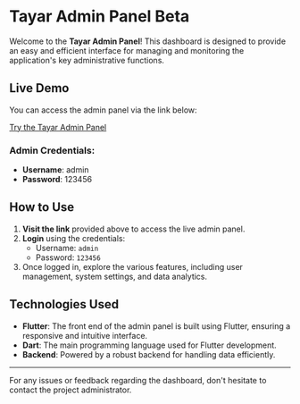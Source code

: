 # Tayar Admin Panel Beta

Welcome to the **Tayar Admin Panel**! This dashboard is designed to provide an easy and efficient interface for managing and monitoring the application's key administrative functions.


## Live Demo

You can access the admin panel via the link below:

[Try the Tayar Admin Panel](http://165.22.31.49:3006/admin_panel/)

### Admin Credentials:
- **Username**: admin
- **Password**: 123456

## How to Use

1. **Visit the link** provided above to access the live admin panel.
2. **Login** using the credentials:
   - Username: `admin`
   - Password: `123456`
3. Once logged in, explore the various features, including user management, system settings, and data analytics.

## Technologies Used

- **Flutter**: The front end of the admin panel is built using Flutter, ensuring a responsive and intuitive interface.
- **Dart**: The main programming language used for Flutter development.
- **Backend**: Powered by a robust backend for handling data efficiently.

---

For any issues or feedback regarding the dashboard, don't hesitate to contact the project administrator.
